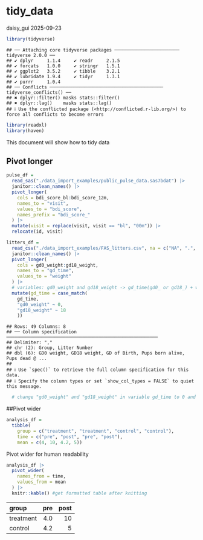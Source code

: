 tidy_data
================
daisy_gui
2025-09-23

``` r
library(tidyverse)
```

    ## ── Attaching core tidyverse packages ──────────────────────── tidyverse 2.0.0 ──
    ## ✔ dplyr     1.1.4     ✔ readr     2.1.5
    ## ✔ forcats   1.0.0     ✔ stringr   1.5.1
    ## ✔ ggplot2   3.5.2     ✔ tibble    3.2.1
    ## ✔ lubridate 1.9.4     ✔ tidyr     1.3.1
    ## ✔ purrr     1.0.4     
    ## ── Conflicts ────────────────────────────────────────── tidyverse_conflicts() ──
    ## ✖ dplyr::filter() masks stats::filter()
    ## ✖ dplyr::lag()    masks stats::lag()
    ## ℹ Use the conflicted package (<http://conflicted.r-lib.org/>) to force all conflicts to become errors

``` r
library(readxl)
library(haven)
```

This document will show how to tidy data

## Pivot longer

``` r
pulse_df = 
  read_sas("./data_import_examples/public_pulse_data.sas7bdat") |>
  janitor::clean_names() |>
  pivot_longer(
    cols = bdi_score_bl:bdi_score_12m,
    names_to = "visit", 
    values_to = "bdi_score",
    names_prefix = "bdi_score_"
  ) |>
  mutate(visit = replace(visit, visit == "bl", "00m")) |>
  relocate(id, visit)
```

``` r
litters_df = 
  read_csv("./data_import_examples/FAS_litters.csv", na = c("NA", ".", "")) |>
  janitor::clean_names() |>
  pivot_longer(
    cols = gd0_weight:gd18_weight,
    names_to = "gd_time", 
    values_to = "weight"
  ) |>
  # variables: gd0_weight and gd18_weight -> gd_time(gd0_ or gd18_) + weight(values in original variables)
  mutate(gd_time = case_match(
    gd_time, 
    "gd0_weight" ~ 0,
    "gd18_weight" ~ 18
    )) 
```

    ## Rows: 49 Columns: 8
    ## ── Column specification ────────────────────────────────────────────────────────
    ## Delimiter: ","
    ## chr (2): Group, Litter Number
    ## dbl (6): GD0 weight, GD18 weight, GD of Birth, Pups born alive, Pups dead @ ...
    ## 
    ## ℹ Use `spec()` to retrieve the full column specification for this data.
    ## ℹ Specify the column types or set `show_col_types = FALSE` to quiet this message.

``` r
  # change "gd0_weight" and "gd18_weight" in variable gd_time to 0 and 18
```

\##Pivot wider

``` r
analysis_df = 
  tibble(
    group = c("treatment", "treatment", "control", "control"),
    time = c("pre", "post", "pre", "post"), 
    mean = c(4, 10, 4.2, 5))
```

Pivot wider for human readability

``` r
analysis_df |>
  pivot_wider(
    names_from = time, 
    values_from = mean
  ) |>
  knitr::kable() #get formatted table after knitting
```

| group     | pre | post |
|:----------|----:|-----:|
| treatment | 4.0 |   10 |
| control   | 4.2 |    5 |
